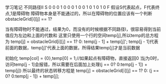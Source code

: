 学习笔记
不同路径II
S 0 0 0 1 0
0 0 1 0 0 1
0 1 0 1 0 F
假设S代表起点，F代表终点,1是障碍物
障碍物本身是不能通过的，所以在障碍物的位置应该有一个判断
obstacleGrid[i][j] == 1?

当有障碍物时不能通过，结果为0，而没有的时候根据不同路径I，很容易得到当前值应为左边和上面的代数和
这里只使用一个行的空间temp[j],所以temp的总方程为
temp[j] = obstacleGrid[i][j] == 1? 0: temp[j - 1] + temp[j]';
temp[j - 1]代表前面的数据，temp[j]'代表上面的数据，所得结果temp[j]才是当前数据

初始化 temp[col] = {0},temp[0] = 1;//如果起点有障碍物，直接返回0
当j为0时，访问temp[j - 1]会报错，所以需要在后面加上处理(j == 0? 0:temp[j - 1]) + temp[j])
所以最终的状态转移方程是
 temp[j] = obstacleGrid[i][j] == 1? 0: (j == 0? 0:temp[j - 1]) + temp[j];
